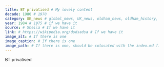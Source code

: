 ```yaml
---
title: BT privatised # My lovely content
decade: 1980 # 1970
category: UK_news # global_news, UK_news, oldham_news, oldham_history, towers, surrounding_estate # Always exactly one category
year: 1984 # 1975 # if we have it
source: # Sheila # If we have it
link: # https://wikipedia.org/dsdsadsa # If we have it
image_alt: # If there is one
image_caption: # If there is one
image_path: # If there is one, should be colocated with the index.md file in the folder
---
```


BT privatised
